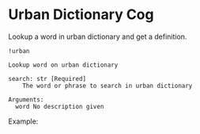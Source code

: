 # Urban Dictionary Cog

Lookup a word in urban dictionary and get a definition.

```
!urban

Lookup word on urban dictionary

search: str [Required]
    The word or phrase to search in urban dictionary

Arguments:
  word No description given
```

Example: [](./docs/images/urban.png)